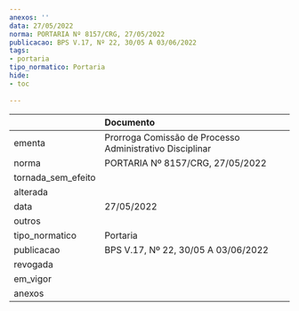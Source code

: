 ```yaml
---
anexos: ''
data: 27/05/2022
norma: PORTARIA Nº 8157/CRG, 27/05/2022
publicacao: BPS V.17, Nº 22, 30/05 A 03/06/2022
tags:
- portaria
tipo_normatico: Portaria
hide: 
- toc 
 
---
```


|                    | Documento                                                |
|:-------------------|:---------------------------------------------------------|
| ementa             | Prorroga Comissão de Processo Administrativo Disciplinar |
| norma              | PORTARIA Nº 8157/CRG, 27/05/2022                         |
| tornada_sem_efeito |                                                          |
| alterada           |                                                          |
| data               | 27/05/2022                                               |
| outros             |                                                          |
| tipo_normatico     | Portaria                                                 |
| publicacao         | BPS V.17, Nº 22, 30/05 A 03/06/2022                      |
| revogada           |                                                          |
| em_vigor           |                                                          |
| anexos             |                                                          |